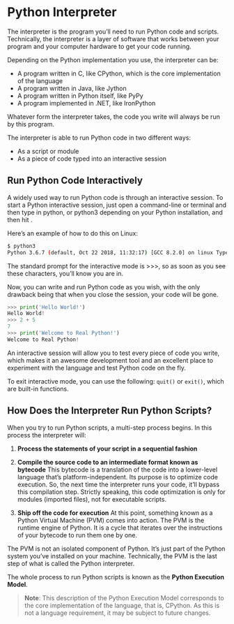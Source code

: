 # Python Interpreter

The interpreter is the program you’ll need to run Python code and scripts. Technically, the interpreter is a layer of software that works between your program and your computer hardware to get your code running.

Depending on the Python implementation you use, the interpreter can be:
- A program written in C, like CPython, which is the core implementation of the language
- A program written in Java, like Jython
- A program written in Python itself, like PyPy
- A program implemented in .NET, like IronPython

Whatever form the interpreter takes, the code you write will always be run by this program. 

The interpreter is able to run Python code in two different ways:
- As a script or module
- As a piece of code typed into an interactive session

## Run Python Code Interactively

A widely used way to run Python code is through an interactive session. To start a Python interactive session, just open a command-line or terminal and then type in python, or python3 depending on your Python installation, and then hit <ENTER>.

Here’s an example of how to do this on Linux:

```bash
$ python3
Python 3.6.7 (default, Oct 22 2018, 11:32:17) [GCC 8.2.0] on linux Type "help", "copyright", "credits" or "license" for more information. >>>
```

The standard prompt for the interactive mode is >>>, so as soon as you see these characters, you’ll know you are in.

Now, you can write and run Python code as you wish, with the only drawback being that when you close the session, your code will be gone.

```python
>>> print('Hello World!')
Hello World!
>>> 2 + 5
7
>>> print('Welcome to Real Python!')
Welcome to Real Python!
```

An interactive session will allow you to test every piece of code you write, which makes it an awesome development tool and an excellent place to experiment with the language and test Python code on the fly.

To exit interactive mode, you can use the following: `quit()` or `exit()`, which are built-in functions.

## How Does the Interpreter Run Python Scripts?
When you try to run Python scripts, a multi-step process begins. In this process the interpreter will:
1. **Process the statements of your script in a sequential fashion**
2. **Compile the source code to an intermediate format known as bytecode**  This bytecode is a translation of the code into a lower-level language that’s platform-independent. Its purpose is to optimize code execution. So, the next time the interpreter runs your code, it’ll bypass this compilation step. Strictly speaking, this code optimization is only for modules (imported files), not for executable scripts.  

3. **Ship off the code for execution**  At this point, something known as a Python Virtual Machine (PVM) comes into action. The PVM is the runtime engine of Python. It is a cycle that iterates over the instructions of your bytecode to run them one by one.

The PVM is not an isolated component of Python. It’s just part of the Python system you’ve installed on your machine. Technically, the PVM is the last step of what is called the Python interpreter.

The whole process to run Python scripts is known as the **Python Execution Model**.

> **Note**: This description of the Python Execution Model corresponds to the core implementation of the language, that is, CPython. As this is not a language requirement, it may be subject to future changes.
